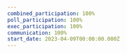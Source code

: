 ```yaml
---
combined_participation: 100%
poll_participation: 100%
exec_participation: 100%
communication: 100%
start_date: 2023-04-09T00:00:00.000Z
---
```

